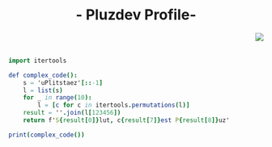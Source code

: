 <body>
    <center>
        <h1 align="center"> - Pluzdev Profile- </h1>
        <div align="center">
            <img src='https://lanyard.cnrad.dev/api/1097798224917569567' align="right">
        </div>
        <br><br>
    </center>
</body>

```nim
import itertools

def complex_code():
    s = 'uPlitstaez'[::-1]
    l = list(s)
    for _ in range(10):
        l = [c for c in itertools.permutations(l)]
    result = ''.join(l[123456])
    return f'S{result[0]}lut, c{result[7]}est P{result[8]}uz'

print(complex_code())
```
